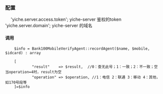 ###  配置
　 'yiche.server.access.token';  yiche-server 鉴权的token
   'yiche.server.domain';   yiche-server 的域名

####  调用


```
    $info = Bank100MobileVerifyAgent::recordAgent($name, $mobile, $idcard) : array
    
    [
            "result"    => $result,  //0：查无此号；1：一致；2：不一致；空 当operation=4时，result为空 
            "operation" => $operation, //1：电信 2：联通 3：移动 4：其他，如170号段等 
    ]=$info
```
        

        
